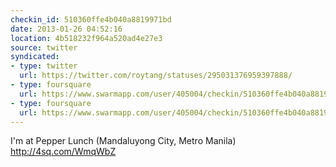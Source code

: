 ```yaml
---
checkin_id: 510360ffe4b040a8819971bd
date: 2013-01-26 04:52:16
location: 4b518232f964a520ad4e27e3
source: twitter
syndicated:
- type: twitter
  url: https://twitter.com/roytang/statuses/295031376959397888/
- type: foursquare
  url: https://www.swarmapp.com/user/405004/checkin/510360ffe4b040a8819971bd?s=SibqImWqg4tPoyQNixek65fk13E&ref=tw
- type: foursquare
  url: https://www.swarmapp.com/user/405004/checkin/510360ffe4b040a8819971bd?s=SibqImWqg4tPoyQNixek65fk13E&ref=tw
---
```


I'm at Pepper Lunch (Mandaluyong City, Metro Manila) http://4sq.com/WmqWbZ